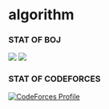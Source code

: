 # algorithm

### STAT OF BOJ

<div>
  <img src="http://mazassumnida.wtf/api/v2/generate_badge?boj=cjh970422"/>
  <img src="https://github-readme-solvedac.hyp3rflow.vercel.app/api/?handle=cjh970422"/>
</div>

### STAT OF CODEFORCES
[![CodeForces Profile](https://cf.leed.at?id=cjh970422)](https://codeforces.com/profile/cjh970422)
